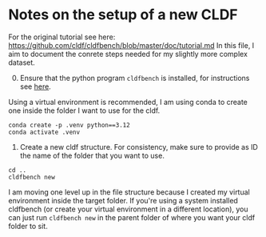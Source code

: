 # Notes on the setup of a new CLDF

For the original tutorial see here: <https://github.com/cldf/cldfbench/blob/master/doc/tutorial.md>
In this file, I aim to document the conrete steps needed for my slightly more complex dataset.

0. Ensure that the python program `cldfbench` is installed, for instructions see [here](https://github.com/cldf/cldfbench/blob/master/README.md). 

Using a virtual environment is recommended, I am using conda to create one inside the folder I want to use for the cldf.

```shell
conda create -p .venv python==3.12
conda activate .venv
```

1. Create a new cldf structure. For consistency, make sure to provide as ID the name of the folder that you want to use.

```shell
cd ..
cldfbench new
```

I am moving one level up in the file structure because I created my virtual environment inside the target folder. If you're using a system installed cldfbench (or create your virtual environment in a different location), you can just run `cldfbench new` in the parent folder of where you want your cldf folder to sit.
